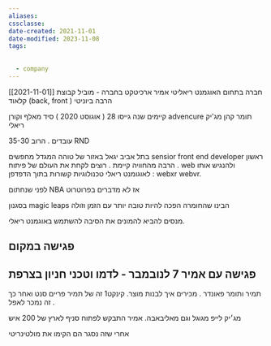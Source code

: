 ```yaml
---
aliases: 
cssclasse: 
date-created: 2021-11-01
date-modified: 2023-11-08
tags:
  
  
  - company
---
```

[[2021-11-01]]
חברה בתחום האוגמנט ריאליטי
אמיר ארכיטקט בחברה - מוביל קבוצת קלאוד (back, front ) הרבה ביוניטי

קיימים שנה גייסו 28 ( אוגוסט 2020 )
סיד מאלף וקורן advencure
תומר קהן מג'יק ריאלי

35-30 עובדים . הרוב RND

בתל אביב יגאל באזור של טוהה המגדל
מחפשים sensior front end developer ראשון .
הרבה מהחוויה קיימת .
רוצים לקחת את העולם של פיתוח web ולהנגיש אותו לאוגומנט ריאלי
טכנולוגיות קשורות בתוך הדפדפן : webxr webvr.

לפני שנחתום NBA אז לא מדברים בפרוטרוט

בסגנון magic leaps
הבינו שהחומרה הפכה להיות טובה יותר עם הזמן וזולה

מנסים להביא להמונים את הסיבה להשתמש באוגמנט ריאלי.

פגישה במקום
------------------------------------------
פגישה עם אמיר 7 לנובמבר - לדמו וטכני
חניון בצרפת
------------------------------------------

תמיר ותומר פאונדר . מכירים איך לבנות מוצר.
קינקט1  זה של תמיר פריים סנט
ואחר כך זה נמכר לאפל .

מג׳יק לייפ מגוגל וגם מאליבאבה.
אמיר התבקש לפתוח סניף לארץ של 200 איש

אחרי שזה נסגר הם הקימו את מולטינריטי

